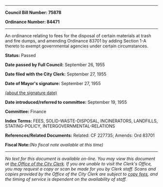 

********

**Council Bill Number: 75878**
   
**Ordinance Number: 84471**
********

 An ordinance relating to fees for the disposal of certain materials at trash and fire dumps, and amending Ordinance 83701 by adding Section 1-A thereto to exempt governmental agencies under certain circumstances.

**Status:** Passed
   
**Date passed by Full Council:** September 26, 1955
   
**Date filed with the City Clerk:** September 27, 1955
   
**Date of Mayor's signature:** September 27, 1955
   
[(about the signature date)](/~public/approvaldate.htm)
   
   
   
**Date introduced/referred to committee:** September 19, 1955
   
**Committee:** Finance
   
   
**Index Terms:** FEES, SOLID-WASTE-DISPOSAL, INCINERATORS, LANDFILLS, STATING-POLICY, INTERGOVERNMENTAL-RELATIONS

**References/Related Documents:** Related: CF 227735; Amends: Ord 83701

**Fiscal Note:**_(No fiscal note available at this time)_
********

_No text for this document is available on-line. You may view this document at [the Office of the City Clerk](http://www.seattle.gov/leg/clerk/contactUs.htm). If you are unable to visit the Clerk's Office, you may request a copy or scan be made for you by Clerk staff. Scans and copies provided by the Office of the City Clerk are subject to [copy fees](http://clerk.seattle.gov/~public/clerkfees.htm), and the timing of service is dependent on the availability of staff._

